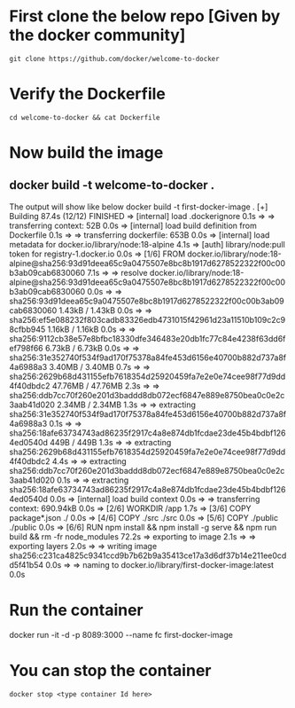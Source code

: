 # First clone the below repo [Given by the docker community]
    git clone https://github.com/docker/welcome-to-docker

# Verify the Dockerfile 
    cd welcome-to-docker && cat Dockerfile

# Now build the image
   docker build -t welcome-to-docker .
   ---------------------------------------------------
   The output will show like below
   docker build -t first-docker-image .
[+] Building 87.4s (12/12) FINISHED
 => [internal] load .dockerignore                                                                                                                                                  0.1s
 => => transferring context: 52B                                                                                                                                                   0.0s
 => [internal] load build definition from Dockerfile                                                                                                                               0.1s
 => => transferring dockerfile: 653B                                                                                                                                               0.0s
 => [internal] load metadata for docker.io/library/node:18-alpine                                                                                                                  4.1s
 => [auth] library/node:pull token for registry-1.docker.io                                                                                                                        0.0s
 => [1/6] FROM docker.io/library/node:18-alpine@sha256:93d91deea65c9a0475507e8bc8b1917d6278522322f00c00b3ab09cab6830060                                                            7.1s
 => => resolve docker.io/library/node:18-alpine@sha256:93d91deea65c9a0475507e8bc8b1917d6278522322f00c00b3ab09cab6830060                                                            0.0s
 => => sha256:93d91deea65c9a0475507e8bc8b1917d6278522322f00c00b3ab09cab6830060 1.43kB / 1.43kB                                                                                     0.0s
 => => sha256:ef5e088232f803cadb83326edb4731015f42961d23a11510b109c2c98cfbb945 1.16kB / 1.16kB                                                                                     0.0s
 => => sha256:9112cb38e57e8bfbc18330dfe346483e20db1fc77c84e4238f63dd6fef798f66 6.73kB / 6.73kB                                                                                     0.0s
 => => sha256:31e352740f534f9ad170f75378a84fe453d6156e40700b882d737a8f4a6988a3 3.40MB / 3.40MB                                                                                     0.7s
 => => sha256:2629b68d431155efb7618354d25920459fa7e2e0e74cee98f77d9dd4f40dbdc2 47.76MB / 47.76MB                                                                                   2.3s
 => => sha256:ddb7cc70f260e201d3baddd8db072ecf6847e889e8750bea0c0e2c3aab41d020 2.34MB / 2.34MB                                                                                     1.3s
 => => extracting sha256:31e352740f534f9ad170f75378a84fe453d6156e40700b882d737a8f4a6988a3                                                                                          0.1s
 => => sha256:18afe63734743ad86235f2917c4a8e874db1fcdae23de45b4bdbf1264ed0540d 449B / 449B                                                                                         1.3s
 => => extracting sha256:2629b68d431155efb7618354d25920459fa7e2e0e74cee98f77d9dd4f40dbdc2                                                                                          4.4s
 => => extracting sha256:ddb7cc70f260e201d3baddd8db072ecf6847e889e8750bea0c0e2c3aab41d020                                                                                          0.1s
 => => extracting sha256:18afe63734743ad86235f2917c4a8e874db1fcdae23de45b4bdbf1264ed0540d                                                                                          0.0s
 => [internal] load build context                                                                                                                                                  0.0s
 => => transferring context: 690.94kB                                                                                                                                              0.0s
 => [2/6] WORKDIR /app                                                                                                                                                             1.7s
 => [3/6] COPY package*.json ./                                                                                                                                                    0.0s
 => [4/6] COPY ./src ./src                                                                                                                                                         0.0s
 => [5/6] COPY ./public ./public                                                                                                                                                   0.0s
 => [6/6] RUN npm install     && npm install -g serve     && npm run build     && rm -fr node_modules                                                                             72.2s
 => exporting to image                                                                                                                                                             2.1s
 => => exporting layers                                                                                                                                                            2.0s
 => => writing image sha256:c231ca4825c9341ccd9b7b62b9a35413ce17a3d6df37b14e211ee0cdd5f41b54                                                                                       0.0s
 => => naming to docker.io/library/first-docker-image:latest                                                                                                                       0.0s
# Run the container
   docker run -it -d -p 8089:3000 --name fc first-docker-image

# You can stop the container
    docker stop <type container Id here>

# 
